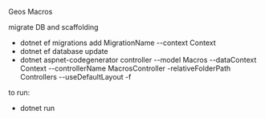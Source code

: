 Geos Macros

migrate DB and scaffolding
- dotnet ef migrations add MigrationName --context Context
- dotnet ef database update
- dotnet aspnet-codegenerator controller --model Macros --dataContext Context --controllerName MacrosController   -relativeFolderPath Controllers --useDefaultLayout -f

to run:
-   dotnet run